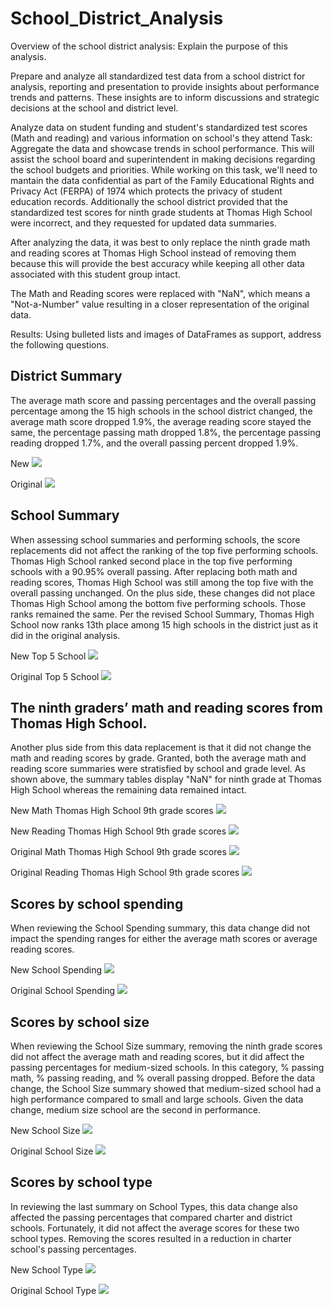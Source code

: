 # School_District_Analysis

Overview of the school district analysis: Explain the purpose of this analysis.

Prepare and analyze all standardized test data from a school district for analysis, reporting and presentation to provide insights about performance trends and patterns.
These insights are to inform discussions and strategic decisions at the school and district level. 

Analyze data on student funding and student's standardized test scores (Math and reading) and various information on school's they attend
Task: Aggregate the data and showcase trends in school performance. This will assist the school board and superintendent in making decisions regarding the school budgets
and priorities. While working on this task, we'll need to mantain the data confidential as part of the Family Educational Rights and Privacy Act (FERPA) of 1974 which
protects the privacy of student education records. 
Additionally the school district provided that the standardized test scores for ninth grade students at Thomas High School were incorrect, and they requested for updated data summaries.

After analyzing the data, it was best to only replace the ninth grade math and reading scores at Thomas High School instead of removing them because this will provide the best accuracy while keeping all other data associated with this student group intact.

The Math and Reading scores were replaced with "NaN", which means a "Not-a-Number" value resulting in a closer representation of the original data.

Results: Using bulleted lists and images of DataFrames as support, address the following questions.

## District Summary
The average math score and passing percentages and the overall passing percentage among the 15 high schools in the school district changed, the average math score dropped 1.9%, the average reading score stayed the same, the percentage passing math dropped 1.8%, the percentage passing reading dropped 1.7%, and the overall passing percent dropped 1.9%.

New
![](https://github.com/nadiezhdamhb/School_District_Analysis/blob/main/New%20district%20summary.png)

Original
![](https://github.com/nadiezhdamhb/School_District_Analysis/blob/main/original%20district%20summary.png)


## School Summary

When assessing school summaries and performing schools, the score replacements did not affect the ranking of the top five performing schools. Thomas High School ranked second place in the top five performing schools with a 90.95% overall passing. After replacing both math and reading scores, Thomas High School was still among the top five with the overall passing unchanged. On the plus side, these changes did not place Thomas High School among the bottom five performing schools. Those ranks remained the same. Per the revised School Summary, Thomas High School now ranks 13th place among 15 high schools in the district just as it did in the original analysis.

New Top 5 School
![](https://github.com/nadiezhdamhb/School_District_Analysis/blob/main/new%20top%205%20schools.png)

Original Top 5 School
![](https://github.com/nadiezhdamhb/School_District_Analysis/blob/main/Original%20top%205%20schools.png)

## The ninth graders’ math and reading scores from Thomas High School.
Another plus side from this data replacement is that it did not change the math and reading scores by grade. Granted, both the average math and reading score summaries were stratisfied by school and grade level. As shown above, the summary tables display "NaN" for ninth grade at Thomas High School whereas the remaining data remained intact.

New Math Thomas High School 9th grade scores
![](https://github.com/nadiezhdamhb/School_District_Analysis/blob/main/new%20math%20scores.png)


New Reading Thomas High School 9th grade scores
![](https://github.com/nadiezhdamhb/School_District_Analysis/blob/main/new%20reading%20scores.png)



Original Math Thomas High School 9th grade scores
![](https://github.com/nadiezhdamhb/School_District_Analysis/blob/main/original%20Math%20scores.png)


Original Reading Thomas High School 9th grade scores
![](https://github.com/nadiezhdamhb/School_District_Analysis/blob/main/original%20Reading%20scores.png)


## Scores by school spending
When reviewing the School Spending summary, this data change did not impact the spending ranges for either the average math scores or average reading scores. 


New School Spending
![](https://github.com/nadiezhdamhb/School_District_Analysis/blob/main/new%20school%20spending.png)

Original School Spending
![](https://github.com/nadiezhdamhb/School_District_Analysis/blob/main/original%20school%20spending.png)


## Scores by school size
When reviewing the School Size summary, removing the ninth grade scores did not affect the average math and reading scores, but it did affect the passing percentages for medium-sized schools. In this category, % passing math, % passing reading, and % overall passing dropped. Before the data change, the School Size summary showed that medium-sized school had a high performance compared to small and large schools. Given the data change, medium size school are the second in performance.


New School Size
![](https://github.com/nadiezhdamhb/School_District_Analysis/blob/main/new%20school%20size.png)

Original School Size
![](https://github.com/nadiezhdamhb/School_District_Analysis/blob/main/original%20school%20size%20.png)

## Scores by school type
In reviewing the last summary on School Types, this data change also affected the passing percentages that compared charter and district schools. Fortunately, it did not affect the average scores for these two school types. Removing the scores resulted in a reduction in charter school's passing percentages.

New School Type
![](https://github.com/nadiezhdamhb/School_District_Analysis/blob/main/new%20school%20type.png)

Original School Type
![](https://github.com/nadiezhdamhb/School_District_Analysis/blob/main/Original%20School%20Type.png)

